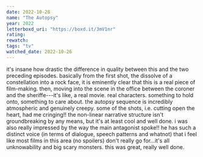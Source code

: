 ```yaml
---
date: 2022-10-28
name: "The Autopsy"
year: 2022
letterboxd_uri: "https://boxd.it/3mV1nr"
rating: 
rewatch: 
tags: "tv"
watched_date: 2022-10-26
---
```


it's insane how drastic the difference in quality between this and the two preceding episodes. basically from the first shot, the dissolve of a constellation into a rock face, it is eminently clear that this is a real piece of film-making. then, moving into the scene in the office between the coroner and the sheriffe---it's like, a real movie. real characters. something to hold onto, something to care about. the autopsy sequence is incredibly atmospheric and genuinely creepy. some of the shots, i.e. cutting open the heart, had me cringing!! the non-linear narrative structure isn't groundbreaking by any means, but it's at least cool and well done. i was also really impressed by the way the main antagonist spoke!! he has such a distinct voice (in terms of dialogue, speech patterns and whatnot) that i feel like most films in this area (no spoilers) don't really go for...it's all unknowability and big scary monsters. this was great, really well done.
